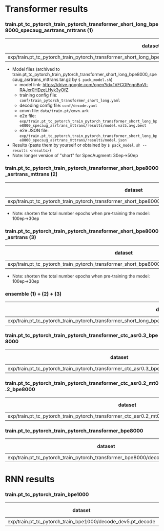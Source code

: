 # Transformer results
### train.pt_tc_pytorch_train_pytorch_transformer_short_long_bpe8000_specaug_asrtrans_mttrans (1)
|dataset|BLEU|1-gram|2-gram|3-gram|4-gram|BP|ratio|hyp_len|ref_len|
|---|---|---|---|---|---|---|---|---|---|
|exp/train.pt_tc_pytorch_train_pytorch_transformer_short_long_bpe8000_specaug_asrtrans_mttrans/decode_dev5.pt_decode|**45.68**|71.6|51.6|39.2|30.0|1.000|1.001|44103|44062|

- Model files (archived to train.pt_tc_pytorch_train_pytorch_transformer_short_long_bpe8000_specaug_asrtrans_mttrans.tar.gz by `$ pack_model.sh`)
  - model link: https://drive.google.com/open?id=1VFCOPngnBqVl-RAJxr0HDzeLHyk3yOfZ
  - training config file: `conf/train_pytorch_transformer_short_long.yaml`
  - decoding config file: `conf/decode.yaml`
  - cmvn file: `data/train.pt/cmvn.ark`
  - e2e file: `exp/train.pt_tc_pytorch_train_pytorch_transformer_short_long_bpe8000_specaug_asrtrans_mttrans/results/model.val5.avg.best`
  - e2e JSON file: `exp/train.pt_tc_pytorch_train_pytorch_transformer_short_long_bpe8000_specaug_asrtrans_mttrans/results/model.json`
- Results (paste them by yourself or obtained by `$ pack_model.sh --results <results>`)
- Note: longer version of "short" for SpecAugment: 30ep->50ep

### train.pt_tc_pytorch_train_pytorch_transformer_short_bpe8000_asrtrans_mttrans (2)
|dataset|BLEU|1-gram|2-gram|3-gram|4-gram|BP|ratio|hyp_len|ref_len|
|---|---|---|---|---|---|---|---|---|---|
|exp/train.pt_tc_pytorch_train_pytorch_transformer_short_bpe8000_asrtrans_mttrans/decode_dev5.pt_decode|**45.63**|72.3|52.0|39.3|29.9|0.995|0.995|43847|44062|
- Note: shorten the total number epochs when pre-training the model: 100ep->30ep

### train.pt_tc_pytorch_train_pytorch_transformer_short_bpe8000_asrtrans (3)
|dataset|BLEU|1-gram|2-gram|3-gram|4-gram|BP|ratio|hyp_len|ref_len|
|---|---|---|---|---|---|---|---|---|---|
|exp/train.pt_tc_pytorch_train_pytorch_transformer_short_bpe8000_asrtrans/decode_dev5.pt_decode|**45.03**|71.7|51.2|38.5|29.0|1.000|1.000|44058|44062|
- Note: shorten the total number epochs when pre-training the model: 100ep->30ep

### ensemble (1) + (2) + (3)
|dataset|BLEU|1-gram|2-gram|3-gram|4-gram|BP|ratio|hyp_len|ref_len|
|---|---|---|---|---|---|---|---|---|---|
|exp/train.pt_tc_pytorch_train_pytorch_transformer_short_long_bpe8000_specaug_asrtrans_mttrans/decode_dev5.pt_decode_ensemble3|**48.04**|73.8|54.2|41.8|32.3|0.996|0.996|43907|44062|

### train.pt_tc_pytorch_train_pytorch_transformer_ctc_asr0.3_bpe8000
|dataset|BLEU|1-gram|2-gram|3-gram|4-gram|BP|ratio|hyp_len|ref_len|
|---|---|---|---|---|---|---|---|---|---|
|exp/train.pt_tc_pytorch_train_pytorch_transformer_ctc_asr0.3_bpe8000/decode_dev5.pt_decode|**45.10**|71.7|51.2|38.5|29.2|1.000|1.001|44109|44062|

### train.pt_tc_pytorch_train_pytorch_transformer_ctc_asr0.2_mt0.2_bpe8000
|dataset|BLEU|1-gram|2-gram|3-gram|4-gram|BP|ratio|hyp_len|ref_len|
|---|---|---|---|---|---|---|---|---|---|
|exp/train.pt_tc_pytorch_train_pytorch_transformer_ctc_asr0.2_mt0.2_bpe8000/decode_dev5.pt_decode|**44.90**|71.9|51.3|38.4|29.0|0.998|0.998|43958|44062|

### train.pt_tc_pytorch_train_pytorch_transformer_bpe8000
|dataset|BLEU|1-gram|2-gram|3-gram|4-gram|BP|ratio|hyp_len|ref_len|
|---|---|---|---|---|---|---|---|---|---|
|exp/train.pt_tc_pytorch_train_pytorch_transformer_bpe8000/decode_dev5.pt_decode|**40.59**|68.4|46.9|34.1|25.1|0.997|0.997|43925|44062|


# RNN results
### train.pt_tc_pytorch_train_bpe1000
|dataset|BLEU|1-gram|2-gram|3-gram|4-gram|BP|ratio|hyp_len|ref_len|
|---|---|---|---|---|---|---|---|---|---|
|exp/train.pt_tc_pytorch_train_bpe1000/decode_dev5.pt_decode|**37.61**|65.9|44.0|31.3|22.5|0.995|0.995|43859|44059|
